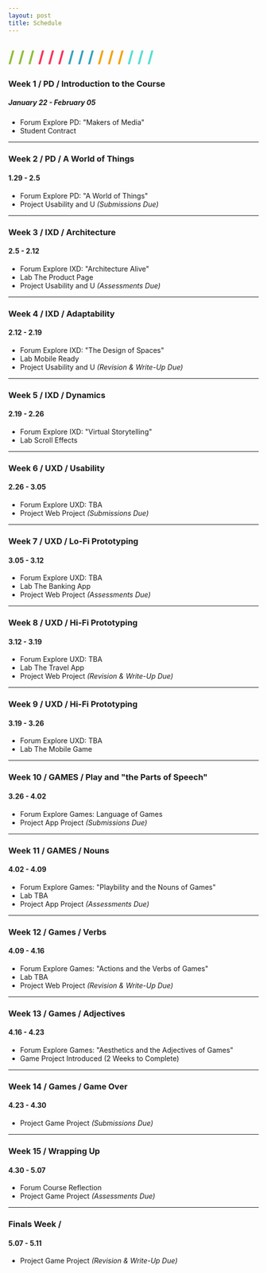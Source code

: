 ```yaml
---
layout: post
title: Schedule
---
```


<div style="margin: 25px 0;">
  <span style="color: #8FBE36; font-size: xx-large; font-weight: bold">/ / / </span>
  <span style="color: #FC315A; font-size: xx-large; font-weight: bold">/ / / </span>
  <span style="color: #33A3C1; font-size: xx-large; font-weight: bold">/ / / </span>
  <span style="color: #F5A205; font-size: xx-large; font-weight: bold">/ / / </span>
  <span style="color: #53DFD3; font-size: xx-large; font-weight: bold">/ / /</span>
</div>

### Week 1 / PD / Introduction to the Course
##### January 22 - February 05
- <span class="label label-forum">Forum</span> Explore PD: "Makers of Media"
- Student Contract

<hr>

### Week 2 / PD / A World of Things
#### 1.29 - 2.5
- <span class="label label-forum">Forum</span> Explore PD: "A World of Things"
- <span class="label label-project">Project</span> Usability and U _(Submissions Due)_

<hr>

### Week 3 / IXD / Architecture
#### 2.5 - 2.12
- <span class="label label-forum">Forum</span> Explore IXD: "Architecture Alive"
- <span class="label label-lab">Lab</span> The Product Page
- <span class="label label-project">Project</span> Usability and U _(Assessments Due)_

<hr>

### Week 4 / IXD / Adaptability
#### 2.12 - 2.19
- <span class="label label-forum">Forum</span> Explore IXD: "The Design of Spaces"
- <span class="label label-lab">Lab</span> Mobile Ready
- <span class="label label-project">Project</span> Usability and U _(Revision & Write-Up Due)_

<hr>

### Week 5 / IXD / Dynamics
#### 2.19 - 2.26
- <span class="label label-forum">Forum</span> Explore IXD: "Virtual Storytelling"
- <span class="label label-lab">Lab</span> Scroll Effects

<hr>

### Week 6 / UXD / Usability
#### 2.26 - 3.05
- <span class="label label-forum">Forum</span> Explore UXD: TBA
- <span class="label label-project">Project</span> Web Project _(Submissions Due)_

<hr>

### Week 7 / UXD / Lo-Fi Prototyping
#### 3.05 - 3.12
- <span class="label label-forum">Forum</span> Explore UXD: TBA
- <span class="label label-lab">Lab</span> The Banking App
- <span class="label label-project">Project</span> Web Project _(Assessments Due)_

<hr>

### Week 8 / UXD / Hi-Fi Prototyping
#### 3.12 - 3.19
- <span class="label label-forum">Forum</span> Explore UXD: TBA
- <span class="label label-lab">Lab</span> The Travel App
- <span class="label label-project">Project</span> Web Project _(Revision & Write-Up Due)_

<hr>

### Week 9 / UXD / Hi-Fi Prototyping
#### 3.19 - 3.26
- <span class="label label-forum">Forum</span> Explore UXD: TBA
- <span class="label label-lab">Lab</span> The Mobile Game

<hr>

### Week 10 / GAMES / Play and "the Parts of Speech"
#### 3.26 - 4.02
- <span class="label label-forum">Forum</span> Explore Games: Language of Games
- <span class="label label-project">Project</span> App Project _(Submissions Due)_

<hr>

### Week 11 / GAMES / Nouns
#### 4.02 - 4.09
- <span class="label label-forum">Forum</span> Explore Games: "Playbility and the Nouns of Games"
- <span class="label label-lab">Lab</span> TBA
- <span class="label label-project">Project</span> App Project _(Assessments Due)_

<hr>

### Week 12 / Games / Verbs
#### 4.09 - 4.16
- <span class="label label-forum">Forum</span> Explore Games: "Actions and the Verbs of Games"
- <span class="label label-lab">Lab</span> TBA
- <span class="label label-project">Project</span> Web Project _(Revision & Write-Up Due)_

<hr>

### Week 13 / Games / Adjectives
#### 4.16 - 4.23
- <span class="label label-forum">Forum</span> Explore Games: "Aesthetics and the Adjectives of Games"
- Game Project Introduced (2 Weeks to Complete)

<hr>

### Week 14 / Games / Game Over
#### 4.23 - 4.30
- <span class="label label-project">Project</span> Game Project _(Submissions Due)_

<hr>

### Week 15 / Wrapping Up
#### 4.30 - 5.07
- <span class="label label-forum">Forum</span> Course Reflection
- <span class="label label-project">Project</span> Game Project _(Assessments Due)_

<hr>

### Finals Week / 
#### 5.07 - 5.11
- <span class="label label-project">Project</span> Game Project _(Revision & Write-Up Due)_
